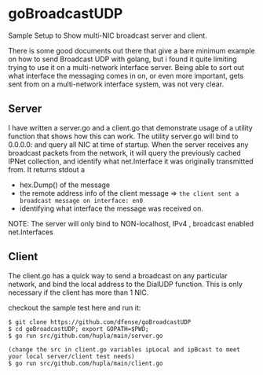 # goBroadcastUDP
Sample Setup to Show multi-NIC broadcast server and client. 

There is some good documents out there that give a bare minimum example on how to send Broadcast UDP with golang, but i found it quite limiting trying to use it on a multi-network interface server. Being able to sort out what interface the messaging comes in on, or even more important, gets sent from on a multi-network interface system, was not very clear.

## Server
I have written a server.go and a client.go that demonstrate usage of a utility function that shows how this can work. The utility server.go will bind to 0.0.0.0:<port> and query all NIC at time of startup. When the server receives any broadcast packets from the network, it will query the previously cached IPNet collection, and identify what net.Interface it was originally transmitted from. It returns stdout a 

+ hex.Dump() of the message
+ the remote address info of the client
message => 
`the client sent a broadcast message on interface: en0`  
+ identifying what interface the message was received on.  

NOTE: The server will only bind to NON-localhost, IPv4 , broadcast enabled net.Interfaces

## Client
The client.go has a quick way to send a broadcast on any particular network, and bind the local address to the DialUDP function. This is only necessary if the client has more than 1 NIC. 


checkout the sample test here and run it: 

```
$ git clone https://github.com/dfense/goBroadcastUDP
$ cd goBroadcastUDP; export GOPATH=$PWD;
$ go run src/github.com/hupla/main/server.go

(change the src in client.go variables ipLocal and ipBcast to meet your local server/client test needs)
$ go run src/github.com/hupla/main/client.go
```
